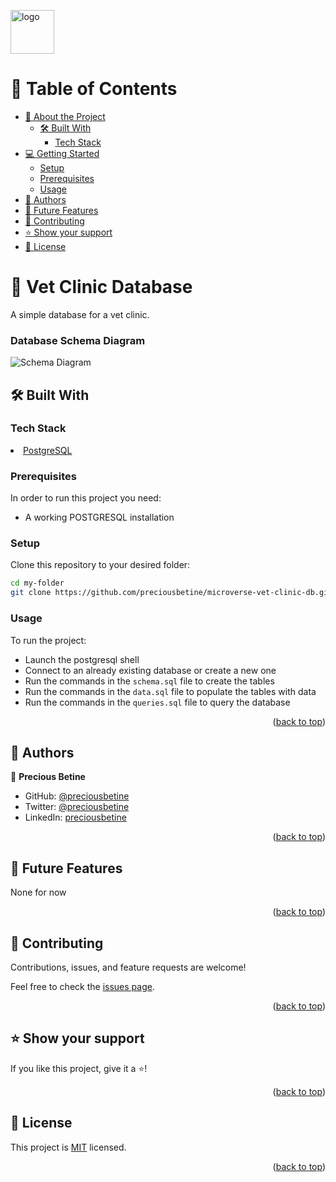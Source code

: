 <a name="readme-top"></a>
<img src="https://camo.githubusercontent.com/8a4ae3fb98faf74ddf78a6677ceaa6e8872f7f340f569b7c5e1aa9bcc4061d95/68747470733a2f2f696d672e736869656c64732e696f2f62616467652f4d6963726f76657273652d626c756576696f6c6574" alt="logo" width="70"  height="auto" />

# 📗 Table of Contents

- [📖 About the Project](#about-project)
  - [🛠 Built With](#built-with)
    - [Tech Stack](#tech-stack)
- [💻 Getting Started](#getting-started)
  - [Setup](#setup)
  - [Prerequisites](#prerequisites)
  - [Usage](#usage)
- [👥 Authors](#authors)
- [🔭 Future Features](#future-features)
- [🤝 Contributing](#contributing)
- [⭐️ Show your support](#support)
- [📝 License](#license)


# 📖 Vet Clinic Database <a name="about-project"></a>

A simple database for a vet clinic.

### Database Schema Diagram
![Schema Diagram](https://github.com/preciousbetine/microverse-vet-clinic-db/assets/56425107/e19d3f6c-8e2b-49f1-a5dc-0ece211d84e3)

## 🛠 Built With <a name="built-with"></a>

### Tech Stack <a name="tech-stack"></a>

<li><a href="https://www.postgresql.org/">PostgreSQL</a></li>


### Prerequisites

In order to run this project you need:

- A working POSTGRESQL installation

### Setup

Clone this repository to your desired folder:

```sh
cd my-folder
git clone https://github.com/preciousbetine/microverse-vet-clinic-db.git
```

### Usage

To run the project:
- Launch the postgresql shell
- Connect to an already existing database or create a new one
- Run the commands in the `schema.sql` file to create the tables
- Run the commands in the `data.sql` file to populate the tables with data
- Run the commands in the `queries.sql` file to query the database

<p align="right">(<a href="#readme-top">back to top</a>)</p>

## 👥 Authors <a name="authors"></a>


👤 **Precious Betine**

- GitHub: [@preciousbetine](https://github.com/preciousbetine)
- Twitter: [@preciousbetine](https://twitter.com/preciousbetine)
- LinkedIn: [preciousbetine](https://linkedin.com/in/preciousbetine)

<p align="right">(<a href="#readme-top">back to top</a>)</p>


## 🔭 Future Features <a name="future-features"></a>

None for now

<p align="right">(<a href="#readme-top">back to top</a>)</p>


## 🤝 Contributing <a name="contributing"></a>

Contributions, issues, and feature requests are welcome!

Feel free to check the [issues page](../../issues/).

<p align="right">(<a href="#readme-top">back to top</a>)</p>

## ⭐️ Show your support <a name="support"></a>

If you like this project, give it a ⭐️!

<p align="right">(<a href="#readme-top">back to top</a>)</p>

## 📝 License <a name="license"></a>

This project is [MIT](./LICENSE) licensed.

<p align="right">(<a href="#readme-top">back to top</a>)</p>
